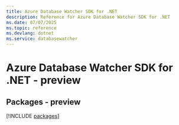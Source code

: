 ```yaml
---
title: Azure Database Watcher SDK for .NET
description: Reference for Azure Database Watcher SDK for .NET
ms.date: 07/07/2025
ms.topic: reference
ms.devlang: dotnet
ms.service: databasewatcher
---
```

# Azure Database Watcher SDK for .NET - preview
## Packages - preview
[!INCLUDE [packages](database-watcher-index.md)]